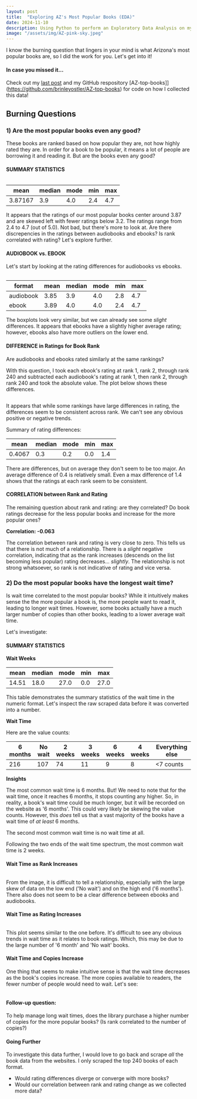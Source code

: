 ```yaml
---
layout: post
title:  "Exploring AZ's Most Popular Books (EDA)"
date: 2024-11-10
description: Using Python to perform an Exploratory Data Analysis on my AZ-best-books dataset.   
image: "/assets/img/AZ-pink-sky.jpeg"
---
```

<p class="intro"><span class="dropcap">I</span> know the burning question that lingers in your mind is what Arizona's most popular books are, so I did the work for you. Let's get into it!</p>

#### In case you missed it...
Check out my [last post](https://brinleyostler.github.io/data-science-blog/blog/post-two/) and my GitHub respository [AZ-top-books]](https://github.com/brinleyostler/AZ-top-books) for code on how I collected this data!

## Burning Questions

### 1) Are the most popular books even any good?

These books are ranked based on how popular they are, not how highly rated they are. In order for a book to be popular, it means a lot of people are borrowing it and reading it. But are the books even any good?

#### SUMMARY STATISTICS

<figure>
    <img src="{{site.url}}/{{site.baseurl}}/assets/img/book-ratings.png" alt=""> 
</figure>

| mean | median | mode | min | max|
|------|--------|------|-----|----|
| 3.87167 | 3.9 | 4.0 | 2.4 | 4.7 |

It appears that the ratings of our most popular books center around 3.87 and are skewed left with fewer ratings below 3.2. The ratings range from 2.4 to 4.7 (out of 5.0). Not bad, but there's more to look at. Are there discrepencies in the ratings between audiobooks and ebooks? Is rank correlated with rating? Let's explore further.


#### AUDIOBOOK vs. EBOOK

Let's start by looking at the rating differences for audiobooks vs ebooks.

<figure>
    <img src="{{site.url}}/{{site.baseurl}}/assets/img/audio-e-boxplot.png" alt=""> 
</figure>

| format | mean | median | mode | min | max|
|--------|------|--------|------|-----|----|
| audiobook | 3.85 | 3.9 | 4.0 | 2.8 | 4.7 | 
| ebook | 3.89 | 4.0 | 4.0 | 2.4 | 4.7 |

The boxplots look very similar, but we can already see some *slight* differences. It appears that ebooks have a slightly higher average rating; however, ebooks also have more outliers on the lower end. 


#### DIFFERENCE in Ratings for Book Rank

Are audiobooks and ebooks rated similarly at the same rankings? 

With this question, I took each ebook's rating at rank 1, rank 2, through rank 240 and subtracted each audiobook's rating at rank 1, then rank 2, through rank 240 and took the absolute value. The plot below shows these differences. 

<figure>
    <img src="{{site.url}}/{{site.baseurl}}/assets/img/rating-diff-plot.png" alt=""> 
</figure>

It appears that while some rankings have large differences in rating, the differences seem to be consistent across rank. We can't see any obvious positive or negative trends. 

Summary of rating differences:

| mean | median | mode | min | max |
|------|--------|------|-----|-----|
| 0.4067 | 0.3 | 0.2 | 0.0 | 1.4 |

There are differences, but on average they don't seem to be too major. An average difference of 0.4 is relatively small. Even a max difference of 1.4 shows that the ratings at each rank seem to be consistent.


#### CORRELATION between Rank and Rating

The remaining question about rank and rating: are they correlated? Do book ratings decrease for the less popular books and increase for the more popular ones?

**Correlation: -0.063**

The correlation between rank and rating is very close to zero. This tells us that there is not much of a relationship. There is a *slight* negative correlation, indicating that as the rank increases (descends on the list becoming less popular) rating decreases... *slightly*. The relationship is not strong whatsoever, so rank is not indicative of rating and vice versa.




### 2) Do the most popular books have the longest wait time?

Is wait time correlated to the most popular books? While it intuitively makes sense the the more popular a book is, the more people want to read it, leading to longer wait times. However, some books actually have a much larger number of copies than other books, leading to a lower average wait time.

Let's investigate:

#### SUMMARY STATISTICS

**Wait Weeks**

| mean | median | mode | min | max |
|------|--------|------|-----|-----|
| 14.51 | 18.0 | 27.0 | 0.0 | 27.0 |

This table demonstrates the summary statistics of the wait time in the numeric format. Let's inspect the raw scraped data before it was converted into a number.

**Wait Time**

Here are the value counts:

| 6 months | No wait | 2 weeks | 3 weeks | 6 weeks | 4 weeks | Everything else |
|----------|---------|---------|---------|---------|---------|-----------------|
| 216 | 107 | 74 | 11 | 9 | 8 | <7 counts |

**Insights**

The most common wait time is 6 months. But! We need to note that for the wait time, once it reaches 6 months, it stops counting any higher. So, in reality, a book's wait time could be much longer, but it will be recorded on the website as '6 months'. This could very likely be skewing the value counts. However, this *does* tell us that a vast majority of the books have a wait time of *at least* 6 months.

The second most common wait time is no wait time at all.

Following the two ends of the wait time spectrum, the most common wait time is 2 weeks. 


#### Wait Time as Rank Increases

<figure>
    <img src="{{site.url}}/{{site.baseurl}}/assets/img/wait-ranks.png" alt=""> 
</figure>

From the image, it is difficult to tell a relationship, especially with the large skew of data on the low end ('No wait') and on the high end ('6 months'). There also does not seem to be a clear difference between ebooks and audiobooks.


#### Wait Time as Rating Increases

<figure>
    <img src="{{site.url}}/{{site.baseurl}}/assets/img/wait-rating.png" alt=""> 
</figure>

This plot seems similar to the one before. It's difficult to see any obvious trends in wait time as it relates to book ratings. Which, this may be due to the large number of '6 month' and 'No wait' books.


#### Wait Time and Copies Increase

One thing that seems to make intuitive sense is that the wait time decreases as the book's copies increase. The more copies available to readers, the fewer number of people would need to wait. Let's see:

<figure>
    <img src="{{site.url}}/{{site.baseurl}}/assets/img/wait-copies.png" alt=""> 
</figure>


#### Follow-up question:

To help manage long wait times, does the library purchase a higher number of copies for the more popular books? (Is rank correlated to the number of copies?)



#### Going Further

To investigate this data further, I would love to go back and scrape *all* the book data from the websites. I only scraped the top 240 books of each format. 
- Would rating differences diverge or converge with more books?
- Would our correlation between rank and rating change as we collected more data? 